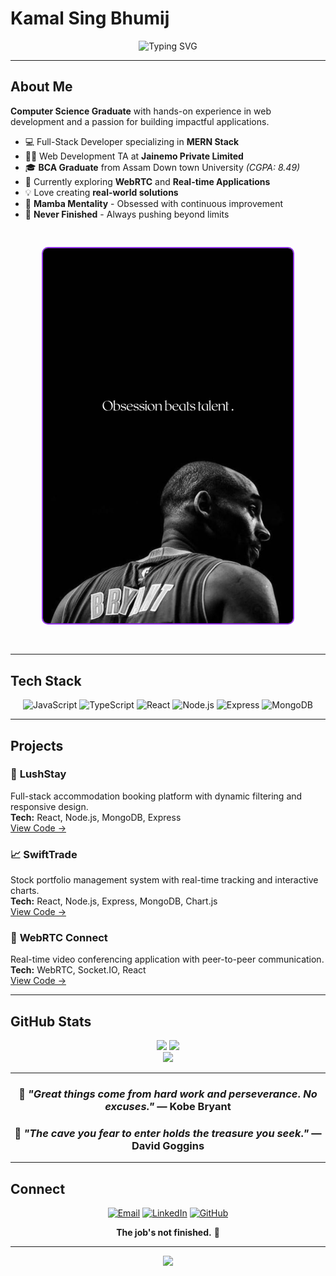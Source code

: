 # Kamal Sing Bhumij

<div align="center">
  <img src="https://readme-typing-svg.demolab.com?font=Fira+Code&size=24&duration=3000&pause=1000&color=9333EA&center=true&vCenter=true&width=500&lines=Full-Stack+Developer;MERN+Stack+Specialist;Problem+Solver;Never+Finished" alt="Typing SVG" />
</div>

---

## About Me

**Computer Science Graduate** with hands-on experience in web development and a passion for building impactful applications.

- 💻 Full-Stack Developer specializing in **MERN Stack**
- 👨‍🏫 Web Development TA at **Jainemo Private Limited**
- 🎓 **BCA Graduate** from Assam Down town University *(CGPA: 8.49)*
- 🚀 Currently exploring **WebRTC** and **Real-time Applications**
- 💡 Love creating **real-world solutions**
- 🏀 **Mamba Mentality** - Obsessed with continuous improvement
- 💪 **Never Finished** - Always pushing beyond limits

<div align="center">
  <img src="./assets/david.jpg" width="400" alt="Never Finished - Motivational" style="border: 2px solid #9333EA; border-radius: 10px; margin: 30px 0;">
</div>

---

## Tech Stack

<div align="center">
  
![JavaScript](https://img.shields.io/badge/JavaScript-000000?style=for-the-badge&logo=javascript&logoColor=white)
![TypeScript](https://img.shields.io/badge/TypeScript-000000?style=for-the-badge&logo=typescript&logoColor=white)
![React](https://img.shields.io/badge/React-000000?style=for-the-badge&logo=react&logoColor=white)
![Node.js](https://img.shields.io/badge/Node.js-000000?style=for-the-badge&logo=node.js&logoColor=white)
![Express](https://img.shields.io/badge/Express-000000?style=for-the-badge&logo=express&logoColor=white)
![MongoDB](https://img.shields.io/badge/MongoDB-000000?style=for-the-badge&logo=mongodb&logoColor=white)

</div>

---

## Projects

### 🏨 **LushStay**
Full-stack accommodation booking platform with dynamic filtering and responsive design.  
**Tech:** React, Node.js, MongoDB, Express  
[View Code →](https://github.com/KAmaL-senpai/LushStay)

### 📈 **SwiftTrade** 
Stock portfolio management system with real-time tracking and interactive charts.  
**Tech:** React, Node.js, Express, MongoDB, Chart.js  
[View Code →](https://github.com/KAmaL-senpai/SwiftTrade)

### 🎥 **WebRTC Connect**
Real-time video conferencing application with peer-to-peer communication.  
**Tech:** WebRTC, Socket.IO, React  
[View Code →](https://github.com/KAmaL-senpai/WebRTC-Connect)

---

## GitHub Stats

<div align="center">
  <img src="https://github-readme-stats.vercel.app/api?username=KAmaL-senpai&show_icons=true&theme=dark&bg_color=000000&title_color=9333EA&text_color=FFFFFF&icon_color=9333EA&border_color=9333EA" />
  <img src="https://github-readme-stats.vercel.app/api/top-langs/?username=KAmaL-senpai&layout=compact&theme=dark&bg_color=000000&title_color=9333EA&text_color=FFFFFF&border_color=9333EA" />
</div>

<div align="center">
  <img src="https://github-readme-streak-stats.herokuapp.com/?user=KAmaL-senpai&theme=dark&background=000000&stroke=9333EA&ring=9333EA&fire=9333EA&currStreakLabel=FFFFFF&border=9333EA" />
</div>

---

<div align="center">
  
### 🏀 *"Great things come from hard work and perseverance. No excuses."* — **Kobe Bryant**

### 💪 *"The cave you fear to enter holds the treasure you seek."* — **David Goggins**

</div>

---

## Connect

<div align="center">
  
[![Email](https://img.shields.io/badge/Email-000000?style=for-the-badge&logo=gmail&logoColor=white)](mailto:bhumijkamal969@gmail.com)
[![LinkedIn](https://img.shields.io/badge/LinkedIn-000000?style=for-the-badge&logo=linkedin&logoColor=white)](https://linkedin.com/in/kamal-sing-bhumij)
[![GitHub](https://img.shields.io/badge/GitHub-000000?style=for-the-badge&logo=github&logoColor=white)](https://github.com/KAmaL-senpai)

**The job's not finished.** 💜

</div>

---

<div align="center">
  <img src="https://komarev.com/ghpvc/?username=KAmaL-senpai&color=blueviolet&style=flat-square" />
</div>
